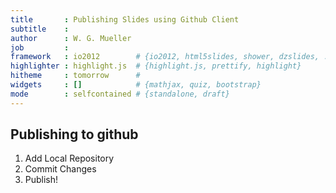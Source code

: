 ```yaml
---
title       : Publishing Slides using Github Client
subtitle    : 
author      : W. G. Mueller
job         : 
framework   : io2012        # {io2012, html5slides, shower, dzslides, ...}
highlighter : highlight.js  # {highlight.js, prettify, highlight}
hitheme     : tomorrow      # 
widgets     : []            # {mathjax, quiz, bootstrap}
mode        : selfcontained # {standalone, draft}
---
```


## Publishing to github

1. Add Local Repository
2. Commit Changes
3. Publish!




